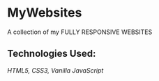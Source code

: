 # MyWebsites
A collection of my FULLY RESPONSIVE WEBSITES



## **Technologies Used:**
*HTML5, CSS3, Vanilla JavaScript*    
